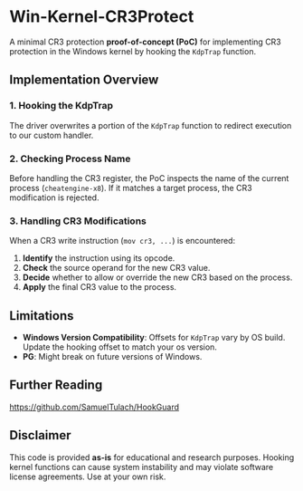# Win-Kernel-CR3Protect

A minimal CR3 protection **proof-of-concept (PoC)** for implementing CR3 protection in the Windows kernel by hooking the `KdpTrap` function.

## Implementation Overview

### 1. Hooking the KdpTrap

The driver overwrites a portion of the `KdpTrap` function to redirect execution to our custom handler.

### 2. Checking Process Name

Before handling the CR3 register, the PoC inspects the name of the current process (`cheatengine-x8`). If it matches a target process, the CR3 modification is rejected.

### 3. Handling CR3 Modifications

When a CR3 write instruction (`mov cr3, ...`) is encountered:

1. **Identify** the instruction using its opcode.
2. **Check** the source operand for the new CR3 value.
3. **Decide** whether to allow or override the new CR3 based on the process.
4. **Apply** the final CR3 value to the process.

## Limitations

- **Windows Version Compatibility**: Offsets for `KdpTrap` vary by OS build. Update the hooking offset to match your os version.
- **PG**: Might break on future versions of Windows.

## Further Reading
https://github.com/SamuelTulach/HookGuard

## Disclaimer

This code is provided **as-is** for educational and research purposes. Hooking kernel functions can cause system instability and may violate software license agreements. Use at your own risk.
